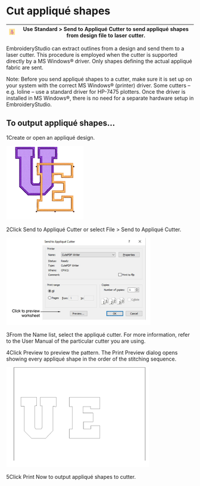# Cut appliqué shapes

| ![SendToAppliqueCutter.png](assets/SendToAppliqueCutter.png) | Use Standard > Send to Appliqué Cutter to send appliqué shapes from design file to laser cutter. |
| ------------------------------------------------------------ | ------------------------------------------------------------------------------------------------ |

EmbroideryStudio can extract outlines from a design and send them to a laser cutter. This procedure is employed when the cutter is supported directly by a MS Windows® driver. Only shapes defining the actual appliqué fabric are sent.

Note: Before you send appliqué shapes to a cutter, make sure it is set up on your system with the correct MS Windows® (printer) driver. Some cutters – e.g. Ioline – use a standard driver for HP-7475 plotters. Once the driver is installed in MS Windows®, there is no need for a separate hardware setup in EmbroideryStudio.

## To output appliqué shapes...

1Create or open an appliqué design.

![PartialAppliqueSample300035.png](assets/PartialAppliqueSample300035.png)

2Click Send to Appliqué Cutter or select File > Send to Appliqué Cutter.

![SendToAppliqueCutter00036.png](assets/SendToAppliqueCutter00036.png)

3From the Name list, select the appliqué cutter. For more information, refer to the User Manual of the particular cutter you are using.

4Click Preview to preview the pattern. The Print Preview dialog opens showing every appliqué shape in the order of the stitching sequence.

![SendToAppliqueCutterPreview.png](assets/SendToAppliqueCutterPreview.png)

5Click Print Now to output appliqué shapes to cutter.
